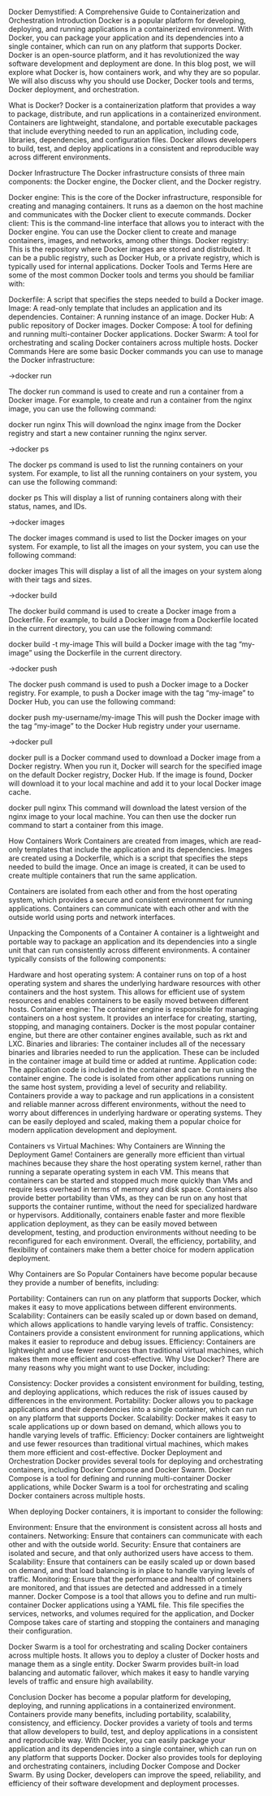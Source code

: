 Docker Demystified: A Comprehensive Guide to Containerization and Orchestration
Introduction
Docker is a popular platform for developing, deploying, and running applications in a containerized environment. With Docker, you can package your application and its dependencies into a single container, which can run on any platform that supports Docker. Docker is an open-source platform, and it has revolutionized the way software development and deployment are done. In this blog post, we will explore what Docker is, how containers work, and why they are so popular. We will also discuss why you should use Docker, Docker tools and terms, Docker deployment, and orchestration.

What is Docker?
Docker is a containerization platform that provides a way to package, distribute, and run applications in a containerized environment. Containers are lightweight, standalone, and portable executable packages that include everything needed to run an application, including code, libraries, dependencies, and configuration files. Docker allows developers to build, test, and deploy applications in a consistent and reproducible way across different environments.

Docker Infrastructure
The Docker infrastructure consists of three main components: the Docker engine, the Docker client, and the Docker registry.

Docker engine: This is the core of the Docker infrastructure, responsible for creating and managing containers. It runs as a daemon on the host machine and communicates with the Docker client to execute commands.
Docker client: This is the command-line interface that allows you to interact with the Docker engine. You can use the Docker client to create and manage containers, images, and networks, among other things.
Docker registry: This is the repository where Docker images are stored and distributed. It can be a public registry, such as Docker Hub, or a private registry, which is typically used for internal applications.
Docker Tools and Terms
Here are some of the most common Docker tools and terms you should be familiar with:

Dockerfile: A script that specifies the steps needed to build a Docker image.
Image: A read-only template that includes an application and its dependencies.
Container: A running instance of an image.
Docker Hub: A public repository of Docker images.
Docker Compose: A tool for defining and running multi-container Docker applications.
Docker Swarm: A tool for orchestrating and scaling Docker containers across multiple hosts.
Docker Commands
Here are some basic Docker commands you can use to manage the Docker infrastructure:

→docker run

The docker run command is used to create and run a container from a Docker image. For example, to create and run a container from the nginx image, you can use the following command:

docker run nginx
This will download the nginx image from the Docker registry and start a new container running the nginx server.

→docker ps

The docker ps command is used to list the running containers on your system. For example, to list all the running containers on your system, you can use the following command:

docker ps
This will display a list of running containers along with their status, names, and IDs.

→docker images

The docker images command is used to list the Docker images on your system. For example, to list all the images on your system, you can use the following command:

docker images
This will display a list of all the images on your system along with their tags and sizes.

→docker build

The docker build command is used to create a Docker image from a Dockerfile. For example, to build a Docker image from a Dockerfile located in the current directory, you can use the following command:

docker build -t my-image
This will build a Docker image with the tag “my-image” using the Dockerfile in the current directory.

→docker push

The docker push command is used to push a Docker image to a Docker registry. For example, to push a Docker image with the tag “my-image” to Docker Hub, you can use the following command:

docker push my-username/my-image
This will push the Docker image with the tag “my-image” to the Docker Hub registry under your username.

→docker pull

docker pull is a Docker command used to download a Docker image from a Docker registry. When you run it, Docker will search for the specified image on the default Docker registry, Docker Hub. If the image is found, Docker will download it to your local machine and add it to your local Docker image cache.

docker pull nginx
This command will download the latest version of the nginx image to your local machine. You can then use the docker run command to start a container from this image.

How Containers Work
Containers are created from images, which are read-only templates that include the application and its dependencies. Images are created using a Dockerfile, which is a script that specifies the steps needed to build the image. Once an image is created, it can be used to create multiple containers that run the same application.

Containers are isolated from each other and from the host operating system, which provides a secure and consistent environment for running applications. Containers can communicate with each other and with the outside world using ports and network interfaces.

Unpacking the Components of a Container
A container is a lightweight and portable way to package an application and its dependencies into a single unit that can run consistently across different environments. A container typically consists of the following components:

Hardware and host operating system: A container runs on top of a host operating system and shares the underlying hardware resources with other containers and the host system. This allows for efficient use of system resources and enables containers to be easily moved between different hosts.
Container engine: The container engine is responsible for managing containers on a host system. It provides an interface for creating, starting, stopping, and managing containers. Docker is the most popular container engine, but there are other container engines available, such as rkt and LXC.
Binaries and libraries: The container includes all of the necessary binaries and libraries needed to run the application. These can be included in the container image at build time or added at runtime.
Application code: The application code is included in the container and can be run using the container engine. The code is isolated from other applications running on the same host system, providing a level of security and reliability.
Containers provide a way to package and run applications in a consistent and reliable manner across different environments, without the need to worry about differences in underlying hardware or operating systems. They can be easily deployed and scaled, making them a popular choice for modern application development and deployment.

Containers vs Virtual Machines: Why Containers are Winning the Deployment Game!
Containers are generally more efficient than virtual machines because they share the host operating system kernel, rather than running a separate operating system in each VM. This means that containers can be started and stopped much more quickly than VMs and require less overhead in terms of memory and disk space. Containers also provide better portability than VMs, as they can be run on any host that supports the container runtime, without the need for specialized hardware or hypervisors. Additionally, containers enable faster and more flexible application deployment, as they can be easily moved between development, testing, and production environments without needing to be reconfigured for each environment. Overall, the efficiency, portability, and flexibility of containers make them a better choice for modern application deployment.

Why Containers are So Popular
Containers have become popular because they provide a number of benefits, including:

Portability: Containers can run on any platform that supports Docker, which makes it easy to move applications between different environments.
Scalability: Containers can be easily scaled up or down based on demand, which allows applications to handle varying levels of traffic.
Consistency: Containers provide a consistent environment for running applications, which makes it easier to reproduce and debug issues.
Efficiency: Containers are lightweight and use fewer resources than traditional virtual machines, which makes them more efficient and cost-effective.
Why Use Docker?
There are many reasons why you might want to use Docker, including:

Consistency: Docker provides a consistent environment for building, testing, and deploying applications, which reduces the risk of issues caused by differences in the environment.
Portability: Docker allows you to package applications and their dependencies into a single container, which can run on any platform that supports Docker.
Scalability: Docker makes it easy to scale applications up or down based on demand, which allows you to handle varying levels of traffic.
Efficiency: Docker containers are lightweight and use fewer resources than traditional virtual machines, which makes them more efficient and cost-effective.
Docker Deployment and Orchestration
Docker provides several tools for deploying and orchestrating containers, including Docker Compose and Docker Swarm. Docker Compose is a tool for defining and running multi-container Docker applications, while Docker Swarm is a tool for orchestrating and scaling Docker containers across multiple hosts.

When deploying Docker containers, it is important to consider the following:

Environment: Ensure that the environment is consistent across all hosts and containers.
Networking: Ensure that containers can communicate with each other and with the outside world.
Security: Ensure that containers are isolated and secure, and that only authorized users have access to them.
Scalability: Ensure that containers can be easily scaled up or down based on demand, and that load balancing is in place to handle varying levels of traffic.
Monitoring: Ensure that the performance and health of containers are monitored, and that issues are detected and addressed in a timely manner.
Docker Compose is a tool that allows you to define and run multi-container Docker applications using a YAML file. This file specifies the services, networks, and volumes required for the application, and Docker Compose takes care of starting and stopping the containers and managing their configuration.

Docker Swarm is a tool for orchestrating and scaling Docker containers across multiple hosts. It allows you to deploy a cluster of Docker hosts and manage them as a single entity. Docker Swarm provides built-in load balancing and automatic failover, which makes it easy to handle varying levels of traffic and ensure high availability.

Conclusion
Docker has become a popular platform for developing, deploying, and running applications in a containerized environment. Containers provide many benefits, including portability, scalability, consistency, and efficiency. Docker provides a variety of tools and terms that allow developers to build, test, and deploy applications in a consistent and reproducible way. With Docker, you can easily package your application and its dependencies into a single container, which can run on any platform that supports Docker. Docker also provides tools for deploying and orchestrating containers, including Docker Compose and Docker Swarm. By using Docker, developers can improve the speed, reliability, and efficiency of their software development and deployment processes.

